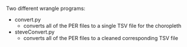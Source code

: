 Two different wrangle programs:

* convert.py
  * converts all of the PER files to a single TSV file for the choropleth
* steveConvert.py
  * converts all of the PER files to a cleaned corresponding TSV file
